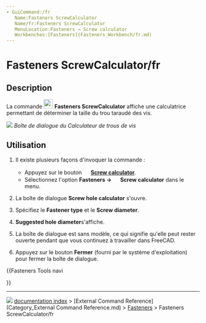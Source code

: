 ```yaml
---
- GuiCommand:/fr
   Name:Fasteners ScrewCalculator
   Name/fr:Fasteners ScrewCalculator
   MenuLocation:Fasteners → Screw calculator
   Workbenches:[Fasteners](Fasteners_Workbench/fr.md)
---
```


# Fasteners ScrewCalculator/fr

## Description

La commande <img alt="" src=images/Fasteners_ScrewCalculator.svg  style="width:24px;"> **Fasteners ScrewCalculator** affiche une calculatrice permettant de déterminer la taille du trou taraudé des vis.

![](images/Fasteners_ScrewCalculator_Dialog.png ) 
*Boîte de dialogue du Calculateur de trous de vis*

## Utilisation

1.  Il existe plusieurs façons d\'invoquer la commande :
    -   Appuyez sur le bouton **<img src="images/Fasteners_ScrewCalculator.svg" width=16px> [Screw calculator](Fasteners_ScrewCalculator/fr.md)**.
    -   Sélectionnez l\'option **Fasteners → <img src="images/Fasteners_ScrewCalculator.svg" width=16px> Screw calculator** dans le menu.

2.  La boîte de dialogue **Screw hole calculator** s\'ouvre.

3.  Spécifiez le **Fastener type** et le **Screw diameter**.

4.  
    **Suggested hole diameter**s\'affiche.

5.  La boîte de dialogue est sans modèle, ce qui signifie qu\'elle peut rester ouverte pendant que vous continuez à travailler dans FreeCAD.

6.  Appuyez sur le bouton **Fermer** (fourni par le système d\'exploitation) pour fermer la boîte de dialogue.





{{Fasteners Tools navi

}}



---
![](images/Right_arrow.png) [documentation index](../README.md) > [External Command Reference](Category_External Command Reference.md) > [Fasteners](Category_Fasteners.md) > Fasteners ScrewCalculator/fr
